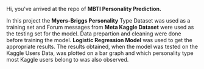 Hi, you've arrived at the repo of **MBTI Personality Prediction.**

In this project the **Myers-Briggs Personality** Type Dataset was used as a training set and Forum messages from **Meta Kaggle Dataset** were used as the testing set for the model. Data prepartion and cleaning were done before training the model. **Logistic Regression Model** was used to get the appropriate results. The results obtained, when the model was tested on the Kaggle Users Data, was plotted on a bar graph and which personality type most Kaggle users belong to was also observed.
